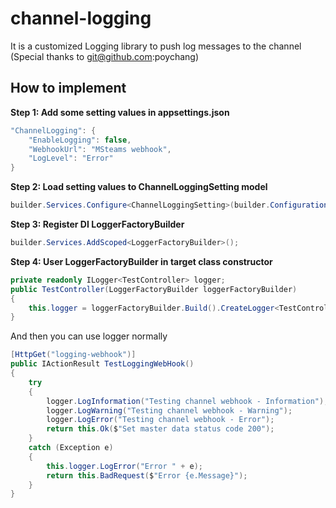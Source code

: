 # channel-logging
It is a customized Logging library to push log messages to the channel
(Special thanks to git@github.com:poychang)

## How to implement
**Step 1: Add some setting values in appsettings.json**
```csharp
"ChannelLogging": {
    "EnableLogging": false,
    "WebhookUrl": "MSteams webhook",
    "LogLevel": "Error"
}
```

**Step 2: Load setting values to ChannelLoggingSetting model**
```csharp
builder.Services.Configure<ChannelLoggingSetting>(builder.Configuration.GetSection("ChannelLogging"));
```

**Step 3: Register DI LoggerFactoryBuilder**
```csharp
builder.Services.AddScoped<LoggerFactoryBuilder>();
```

**Step 4: User LoggerFactoryBuilder in target class constructor**
```csharp
private readonly ILogger<TestController> logger;
public TestController(LoggerFactoryBuilder loggerFactoryBuilder)
{
    this.logger = loggerFactoryBuilder.Build().CreateLogger<TestController>();
}
```
And then you can use logger normally
```csharp
[HttpGet("logging-webhook")]
public IActionResult TestLoggingWebHook()
{
    try
    {
        logger.LogInformation("Testing channel webhook - Information");
        logger.LogWarning("Testing channel webhook - Warning");
        logger.LogError("Testing channel webhook - Error");
        return this.Ok($"Set master data status code 200");
    }
    catch (Exception e)
    {
        this.logger.LogError("Error " + e);
        return this.BadRequest($"Error {e.Message}");
    }
}
```
